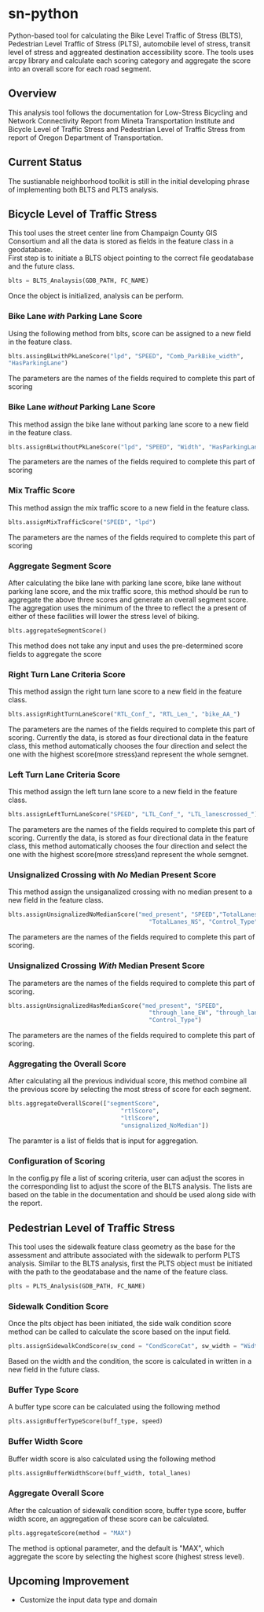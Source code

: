 # sn-python
Python-based tool for calculating the Bike Level Traffic of Stress (BLTS), 
Pedestrian Level Traffic of Stress (PLTS), automobile level of stress, 
transit level of stress and aggreated destination accessibility score. The 
tools uses arcpy library and calculate each scoring category and aggregate 
the score into an overall score for each road segment.

## Overview
This analysis tool follows the documentation for Low-Stress Bicycling and 
Network Connectivity Report from Mineta Transportation Institute and Bicycle 
Level of Traffic Stress and Pedestrian Level of Traffic Stress from report of 
Oregon Department of Transportation.  

## Current Status
The sustianable neighborhood toolkit is still in the initial developing phrase
 of implementing both BLTS and PLTS analysis.  

## Bicycle Level of Traffic Stress
This tool uses the street center line from Champaign County GIS Consortium 
and all the data is stored as fields in the feature class in a geodatabase.  
First step is to initiate a BLTS object pointing to the correct file 
geodatabase and the future class.  
```python
blts = BLTS_Analaysis(GDB_PATH, FC_NAME)
```
Once the object is initialized, analysis can be perform.

###  Bike Lane *with* Parking Lane Score
Using the following method from blts, score can be assigned to a new field in
 the feature class.
 ```python
blts.assingBLwithPkLaneScore("lpd", "SPEED", "Comb_ParkBike_width", 
"HasParkingLane")
```
The parameters are the names of the fields required to complete this part of 
scoring

###  Bike Lane *without* Parking Lane Score
This method assign the bike lane without parking lane score to a new field in
 the feature class.
 
```python
blts.assignBLwithoutPkLaneScore("lpd", "SPEED", "Width", "HasParkingLane")
```
The parameters are the names of the fields required to complete this part of 
scoring

### Mix Traffic Score
This method assign the mix traffic score to a new field in the feature class.

```python
blts.assignMixTrafficScore("SPEED", "lpd")
```

The parameters are the names of the fields required to complete this part of 
scoring

### Aggregate Segment Score
After calculating the bike lane with parking lane score, bike lane without 
parking lane score, and the mix traffic score, this method should be run to 
aggregate the above three scores and generate an overall segment score.  The 
aggregation uses the minimum of the three to reflect the a present of either 
of these facilities will lower the stress level of biking.

```python
blts.aggregateSegmentScore()
```

This method does not take any input and uses the pre-determined score fields 
to aggregate the score

### Right Turn Lane Criteria Score
This method assign the right turn lane score to a new field in the feature 
class.
```python
blts.assignRightTurnLaneScore("RTL_Conf_", "RTL_Len_", "bike_AA_")
```
The parameters are the names of the fields required to complete this part of 
scoring.  Currently the data, is stored as four directional data in the 
feature class, this method automatically chooses the four direction and 
select the one with the highest score(more stress)and represent the whole 
semgnet.

### Left Turn Lane Criteria Score
This method assign the left turn lane score to a new field in the feature class.

```python
blts.assignLeftTurnLaneScore("SPEED", "LTL_Conf_", "LTL_lanescrossed_")
```

The parameters are the names of the fields required to complete this part of 
scoring.  Currently the data, is stored as four directional data in the 
feature class, this method automatically chooses the four direction and 
select the one with the highest score(more stress)and represent the whole 
semgnet.

### Unsignalized Crossing with *No* Median Present Score
This method assign the unsiganalized crossing with no median present to a new 
field in the feature class.
```python
blts.assignUnsignalizedNoMedianScore("med_present", "SPEED","TotalLanes_EW_12", 
                                        "TotalLanes_NS", "Control_Type")
```
The parameters are the names of the fields required to complete this part of 
scoring.  

### Unsignalized Crossing *With* Median Present Score
The parameters are the names of the fields required to complete this part of 
scoring.
```python
blts.assignUnsignalizedHasMedianScore("med_present", "SPEED",
                                        "through_lane_EW", "through_lane_NS",
                                        "Control_Type")
```
The parameters are the names of the fields required to complete this part of 
scoring.

### Aggregating the Overall Score
After calculating all the previous individual score, this method combine all 
the previous score by selecting the most stress of score for each segment.  
```python
blts.aggregateOverallScore(["segmentScore",
                                "rtlScore",
                                "ltlScore",
                                "unsignalized_NoMedian"])
```
The paramter is a list of fields that is input for aggregation.  

### Configuration of Scoring
In the config.py file a list of scoring criteria, user can adjust the scores 
in the corresponding list to adjust the score of the BLTS analysis.  The 
lists are based on the table in the documentation and should be used along 
side with the report.

## Pedestrian Level of Traffic Stress
This tool uses the sidewalk feature class geometry as the base for the 
assessment and attribute associated with the sidewalk to perform PLTS 
analysis. Similar to the BLTS analysis, first the PLTS object must be 
initiated with the path to the geodatabase and the name of the feature class. 

```python
plts = PLTS_Analysis(GDB_PATH, FC_NAME)
```

### Sidewalk Condition Score
Once the plts object has been initiated, the side walk condition score method
 can be called to calculate the score based on the input field. 
 
 ```python
plts.assignSidewalkCondScore(sw_cond = "CondScoreCat", sw_width = "Width")
```

Based on the width and the condition, the score is calculated in written in a
 new field in the future class. 
 
### Buffer Type Score
A buffer type score can be calculated using the following method
```python
plts.assignBufferTypeScore(buff_type, speed)
```

### Buffer Width Score
Buffer width score is also calculated using the following method
```python
plts.assignBufferWidthScore(buff_width, total_lanes)
```

### Aggregate Overall Score
After the calcuation of sidewalk condition score, buffer type score, buffer 
width score, an aggregation of these score can be calculated.

```python
plts.aggregateScore(method = "MAX")
```

The method is optional parameter, and the default is "MAX", which aggregate 
the score by selecting the highest score (highest stress level). 


## Upcoming Improvement
+ Customize the input data type and domain
